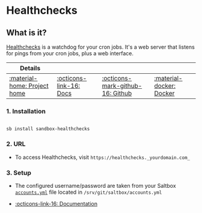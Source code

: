 # Healthchecks

## What is it?

[Healthchecks](https://healthchecks.io/) is a watchdog for your cron jobs. It's a web server that listens for pings from your cron jobs, plus a web interface.

| Details     |             |             |             |
|-------------|-------------|-------------|-------------|
| [:material-home: Project home ](https://healthchecks.io/) | [:octicons-link-16: Docs](https://healthchecks.io/docs/) | [:octicons-mark-github-16: Github](https://github.com/healthchecks/healthchecks) | [:material-docker: Docker ](https://hub.docker.com/r/linuxserver/healthchecks)|

### 1. Installation

``` shell

sb install sandbox-healthchecks

```

### 2. URL

- To access Healthchecks, visit `https://healthchecks._yourdomain.com_`

### 3. Setup

- The configured username/password are taken from your Saltbox [`accounts.yml`](/saltbox/install/install/#configuration) file located in `/srv/git/saltbox/accounts.yml`

- [:octicons-link-16: Documentation](https://healthchecks.io/docs/)
